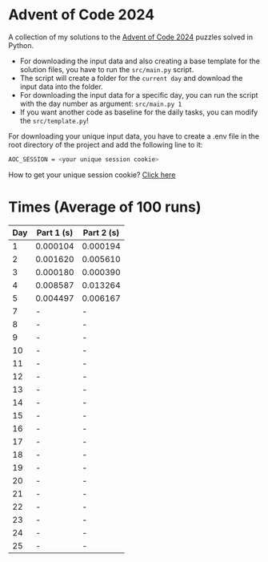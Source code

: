 # Advent of Code 2024

A collection of my solutions to the [Advent of Code 2024](https://adventofcode.com/2024) puzzles solved in Python.

- For downloading the input data and also creating a base template for the solution files, you have to run the `src/main.py` script.
- The script will create a folder for the `current day` and download the input data into the folder.
- For downloading the input data for a specific day, you can run the script with the day number as argument: `src/main.py 1`
- If you want another code as baseline for the daily tasks, you can modify the `src/template.py`!

For downloading your unique input data, you have to create a .env file in the root directory of the project and add the following line to it:

```bash
AOC_SESSION = <your unique session cookie>
```

How to get your unique session cookie? [Click here](https://github.com/wimglenn/advent-of-code-wim/issues/1)

# Times (Average of 100 runs)

| Day | Part 1 (s) | Part 2 (s) |
| --- | ------ | ------ |
| 1   | 0.000104      | 0.000194      |
| 2   | 0.001620      | 0.005610      |
| 3   | 0.000180      | 0.000390      |
| 4   | 0.008587      | 0.013264      |
| 5   | 0.004497      | 0.006167      |
| 7   | -      | -      |
| 8   | -      | -      |
| 9   | -      | -      |
| 10  | -      | -      |
| 11  | -      | -      |
| 12  | -      | -      |
| 13  | -      | -      |
| 14  | -      | -      |
| 15  | -      | -      |
| 16  | -      | -      |
| 17  | -      | -      |
| 18  | -      | -      |
| 19  | -      | -      |
| 20  | -      | -      |
| 21  | -      | -      |
| 22  | -      | -      |
| 23  | -      | -      |
| 24  | -      | -      |
| 25  | -      | -      |
